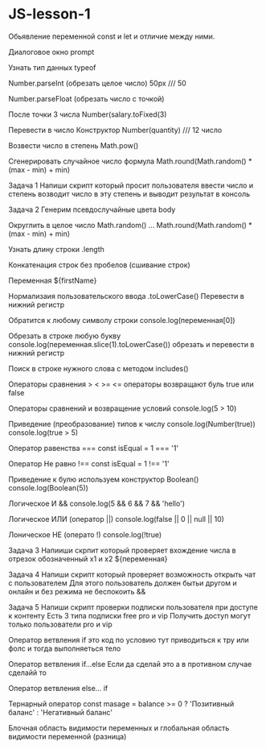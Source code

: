 # JS-lesson-1
Обьявление переменной const и let и отличие между ними.

Диалоговое окно prompt

Узнать тип данных typeof

Number.parseInt (обрезать целое число) 50px /// 50

Number.parseFloat (обрезать число с точкой)

После точки 3 числа Number(salary.toFixed(3)

Перевести в число Конструктор Number(quantity) /// 12 число

Возвести число в степень Math.pow()

Сгенерировать случайное число формула Math.round(Math.random() * (max - min) + min)

Задача 1 Напиши скрипт который просит пользователя ввести число и степень возводит число в эту степень и выводит результат в консоль

Задача 2 Генерим псевдослучайные цвета body

Округлить в целое число Math.random()    ... Math.round(Math.random() * (max - min) + min)

Узнать длину строки .length

Конкатенация строк без пробелов (сшивание строк)

Переменная ${firstName}

Нормализаия пользовательского ввода .toLowerCase() Перевести в нижний регистр

Обратится к любому символу строки console.log(переменная[0])

Обрезать в строке любую букву console.log(переменная.slice(1).toLowerCase()) обрезать и перевести в нижний регистр

Поиск в строке нужного слова с методом includes()

Операторы сравнения > < >= <= операторы возвращают буль true или false

Операторы сравнений и возвращение условий console.log(5 > 10)

Приведение (преобразование) типов к числу console.log(Number(true))   console.log(true > 5)

Оператор равенства === const isEqual = 1 === '1'

Оператор Не равно !== const isEqual = 1 !== '1'

Приведение к булю используем конструктор Boolean() console.log(Boolean(5))

Логическое И && console.log(5 && 6 && 7 && 'hello')

Логическое ИЛИ (оператор ||) console.log(false || 0 || null || 10)

Лоническое НЕ (операто !) console.log(!true)

Задача 3 Напииши скрпит который проверяет вхождение числа в отрезок обозначенный х1 и х2 ${переменная}

Задача 4 Напиши скрипт который проверяет возможность открыть чат с пользователем Для этого пользователь должен бытьи другом и онлайн и без режима не беспокоить &&

Задача 5 Напиши скрипт проверки подписки пользователя при доступе к контенту Есть 3 типа подписки free pro и vip Получить доступ могут только пользователи pro и vip

Оператор ветвления if это код по условию  тут приводиться к тру или фолс и тогда выполняеться тело

Оператор ветвления if...else Если да сделай это а в противном случае сделайй то

Оператор ветвления else... if

Тернарный оператор const masage = balance >= 0 ? 'Позитивный баланс' : 'Негативный баланс'

Блочная область видимости переменных и глобальная область видимости переменной (разница)
